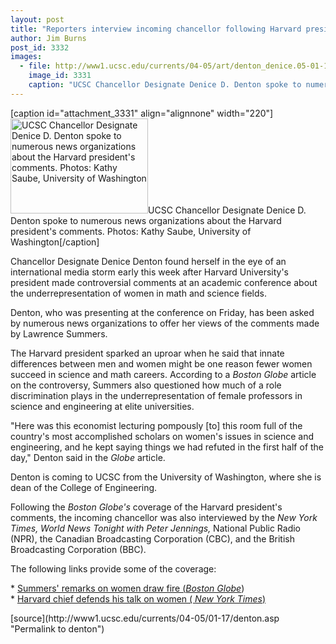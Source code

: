 ```yaml
---
layout: post
title: "Reporters interview incoming chancellor following Harvard president's comments"
author: Jim Burns
post_id: 3332
images:
  - file: http://www1.ucsc.edu/currents/04-05/art/denton_denice.05-01-17.jpg
    image_id: 3331
    caption: "UCSC Chancellor Designate Denice D. Denton spoke to numerous news organizations about the Harvard president's comments. Photos: Kathy Saube, University of Washington"
---
```


[caption id="attachment_3331" align="alignnone" width="220"]<a href="http://localhost/mysite/wp-content/uploads/2005/01/denton_denice.05-01-17.jpg"><img class="size-full wp-image-3331" src="http://localhost/mysite/wp-content/uploads/2005/01/denton_denice.05-01-17.jpg" alt="UCSC Chancellor Designate Denice D. Denton spoke to numerous news organizations about the Harvard president's comments. Photos: Kathy Saube, University of Washington" width="220" height="152" /></a>UCSC Chancellor Designate Denice D. Denton spoke to numerous news organizations about the Harvard president's comments. Photos: Kathy Saube, University of Washington[/caption]
<a name="content" id="content"></a>
<p>
  Chancellor Designate Denice Denton found herself in the eye of an international media storm early this week after Harvard University's president made controversial comments at an academic conference about the underrepresentation of women in math and science fields.
</p>
<p>
  Denton, who was presenting at the conference on Friday, has been asked by numerous news organizations to offer her views of the comments made by Lawrence Summers.
</p>
<p>
  The Harvard president sparked an uproar when he said that innate differences between men and women might be one reason fewer women succeed in science and math careers. According to a <i>Boston Globe</i> article on the controversy, Summers also questioned how much of a role discrimination plays in the underrepresentation of female professors in science and engineering at elite universities.<br>
</p>
<p>
  "Here was this economist lecturing pompously [to] this room full of the country's most accomplished scholars on women's issues in science and engineering, and he kept saying things we had refuted in the first half of the day," Denton said in the <i>Globe</i> article.
</p>
<p>
  Denton is coming to UCSC from the University of Washington, where she is dean of the College of Engineering.<br>
</p>
<p>
  Following the <i>Boston Globe's</i> coverage of the Harvard president's comments, the incoming chancellor was also interviewed by the <i>New York Times, World News Tonight with Peter Jennings,</i> National Public Radio (NPR), the Canadian Broadcasting Corporation (CBC), and the British Broadcasting Corporation (BBC).<br>
</p>
<p>
  The following links provide some of the coverage:
</p>
<p>
  * <a href="http://www.boston.com/news/education/higher/articles/2005/01/17/summers_remarks_on_women_draw_fire/">Summers' remarks on women draw fire (<i>Boston Globe</i></a>)<br>
  * <a href="http://www.nytimes.com/2005/01/18/national/18harvard.html?hp&amp;ex=1106024400&amp;en=ae01f767e933e68a&amp;ei=5094&amp;partner=homepage">Harvard chief defends his talk on women ( <i>New York Times</i>)</a><br>
</p>
[source](http://www1.ucsc.edu/currents/04-05/01-17/denton.asp "Permalink to denton")
